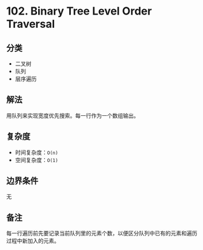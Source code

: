 # 102. Binary Tree Level Order Traversal

## 分类
* 二叉树
* 队列
* 层序遍历

## 解法
用队列来实现宽度优先搜索。每一行作为一个数组输出。

## 复杂度
* 时间复杂度：`O(n)`
* 空间复杂度：`O(1)`

## 边界条件
无

## 备注
每一行遍历前先要记录当前队列里的元素个数，以便区分队列中已有的元素和遍历过程中新加入的元素。